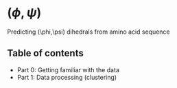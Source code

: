 # $(\phi,\psi)$

Predicting (\phi,\psi) dihedrals from amino acid sequence

## Table of contents

* Part 0: Getting familiar with the data
* Part 1: Data processing (clustering)
